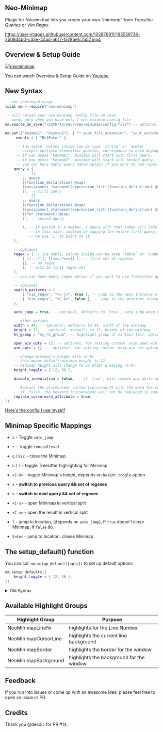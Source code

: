 ## Neo-Minimap

Plugin for Neovim that lets you create your own _"minimap"_ from _Treesitter Queries_ or _Vim Regex_.

https://user-images.githubusercontent.com/102876811/195559738-2508d4b0-c33e-44ad-a617-fa785e1c7a57.mp4

## Overview & Setup Guide

[![neominimap](https://user-images.githubusercontent.com/102876811/196762594-8eadeef9-97e9-4c8c-94fb-d4071b698264.png)](https://youtu.be/vNyQBWfSh7c)

You can watch Overview & Setup Guide on [Youtube](https://youtu.be/vNyQBWfSh7c)

## New Syntax

```lua
-- for shorthand usage
local nm = require("neo-minimap")

-- will reload your neo-minimap config file on save
-- works only when you have only 1 neo-minimap config file
nm.source_on_save("/path/to/your/neo-minimap/config-file") -- optional

nm.set({"keymap1", "keymap2"}, { "*.your_file_extension", "your_autocmd_pattern" }, {
     events = { "BufEnter" },

     -- lua table, values inside can be type `string` or `number`
     -- accepts multiple treesitter queries, corresponse to each keymap,
     -- if you press "keymap1", minimap will start with first query,
     -- if you press "keymap2", minimap will start with second query,
     -- you can have empty query table option if you want to use regex only
    query = {
            [[
        ;; query
        ((function_declaration) @cap)
        ((assignment_statement(expression_list((function_definition) @cap))))
        ]], -- first query
            [[
        ;; query
        ((function_declaration) @cap)
        ((assignment_statement(expression_list((function_definition) @cap))))
        ((for_statement) @cap)
        ]], -- second query

        1, -- if passed in a number, a query with that index will take it's place
           -- in this case, instead of copying the entire first query,
           -- we use `1` to point to it.
    },

    -- optional
	regex = { -- lua table, values inside can be type `table` or `number`
		{ [[--.*]], [[===.*===]] }, -- first set of regexes
		{}, -- no regex
		1, -- acts as first regex set
	},
    -- you can have empty regex option if you want to use Treesitter queries only

    -- optional
    search_patterns = {
		{ "vim_regex", "<C-j>", true }, -- jump to the next instance of "vim_regex"
		{ "vim_regex", "<C-k>", false }, -- jump to the previous instance of "vim_regex"
	},

    auto_jump = true, -- optional, defaults to `true`, auto jump when move cursor

    -- other options
    width = 44, -- optional, defaults to 44, width of the minimap
    height = 12, -- optional, defaults to 12, height of the minimap
    hl_group = "my_hl_group", -- highlight group of virtual text, optional, defaults to "DiagnosticWarn"

    open_win_opts = {}, -- optional, for setting custom `nvim_open_win` options
    win_opts = {}, -- optional, for setting custom `nvim_win_set_option` options

    -- change minimap's height with <C-h>
    -- this means default minimap height is 12
    -- minimap height will change to 36 after pressing <C-h>
    height_toggle = { 12, 36 },

    disable_indentation = false, -- if `true`, will remove any white space / tab at the start of the results.

    -- Replace the placeholder called {cursorword} with the word the cursor is current on
    -- if `false` the keyword {cursorword} will not be replaced in query.
    replace_cursorword_attribute = true,
})
```

[Here's the config I use myself](https://github.com/ziontee113/ziontee113-neovim-config/blob/master/lua/plugins/neo-minimap/init.lua)

## Minimap Specific Mappings

- `a` - Toggle `auto_jump`
- `c` - Toggle `conceallevel`
- `q` / `Esc` - close the Minimap
- `h` / `t` - toggle Treesitter highlighting for Minimap

- `<C-h>` - toggle Minimap's height, depends on `height_toggle` option
- `i` - **switch to previous query && set of regexes**
- `o` - **switch to next query && set of regexes**

- `<C-s>` - open Minimap in vertical split
- `<C-v>` - open the result in vertical split

- `l` - jump to location, (depends on `auto_jump`), if `true` doesn't close Minimap, if `false` do.
- `Enter` - jump to location, closes Minimap.

## The setup_default() function

You can call `nm.setup_default({opts})` to set up default options.

```lua
nm.setup_defaults({
	height_toggle = { 12, 36 },
})
```

<details>
<summary>Old Syntax</summary>

## Syntax

```lua
local nm = require("neo-minimap")

nm.set("keymap", "filetype", { -- `:set filetype?` if you don't know your desired filetype
	query = [[
;; query
((query_goes_here) @cap)
  ]],

    regex = {
        "vim_regex_goes_here",
        [[another_vim_regex]],
    }, -- vim regex option, for when you can't or don't want to use Treesitter Queries

	search_patterns = { -- optional
		{ "/search", "search_mapping", true }, -- true means search forward
		{ "/search", "search_mapping", false }, -- false means search backwards
	},
	width = 44, -- optional, defaults to 44, width of the minimap
	height = 12, -- optional, defaults to 12, height of the minimap
	hl_group = "my_hl_group", -- optional, defaults to "LineNr"
	auto_jump = true, -- optional, defaults to `true`, auto jump when move cursor

    open_win_opts = {}, -- optional, for setting `nvim_open_win` options
    win_opts = {}, -- optional, for setting `nvim_win_set_option` options
})
```

## Example

Example for Lua:

```lua
local nm = require("neo-minimap") -- for shorthand use later

-- Lua
nm.set({"zi", "zo"}, "lua", { -- press `zi` or `zo` to open the minimap, in `lua` files
	query = [[
;; query
((for_statement) @cap) ;; matches for loops
((function_call (dot_index_expression) @field (#eq? @field "vim.keymap.set")) @cap) ;; matches vim.keymap.set
((function_declaration) @cap) ;; matches function declarations
  ]], [[
;; query example to find all function calls from the object that the cursor it at.
;; replace_cursorword_attribute need to be enabled (default) to replace the word at the cursor with the placeholder {cursorword}.
((function_declaration name: ((identifier) @name (#eq? @name "{cursorword}"))) @cap)
((function_call name: ((identifier) @name (#eq? @name "{cursorword}"))) @cap)
((dot_index_expression field: ((identifier) @name (#eq? @name "{cursorword}"))) @cap)
((function_call name: (dot_index_expression table: (identifier) @name (#eq? @name "{cursorword}"))) @cap)
  ]],
	regex = { [[\.insert]] }, -- 1 vim regex, matches lines with `.insert` pattern
	search_patterns = {
		{ "function", "<C-j>", true }, -- jump to the next 'function' (Vim pattern)
		{ "function", "<C-k>", false }, -- jump to the previous 'function' (Vim pattern)
		{ "keymap", "<A-j>", true }, -- jump to the next 'keymap' (Vim pattern)
		{ "keymap", "<A-k>", false }, -- jump to the previous 'keymap' (Vim pattern)
	},
})
```

Example for Typescript:

```lua
local nm = require("neo-minimap") -- for shorthand use later

-- TSX
nm.set("zi", "typescriptreact", {  -- press `zi` to open the minimap, in `typescriptreact` files
	query = [[
;; query
((function_declaration) @cap) ;; matches function declarations
((arrow_function) @cap) ;; matches arrow functions
((identifier) @cap (#vim-match? @cap "^use.*")) ;; matches hooks (useState, useEffect, use***, etc...)
  ]],
})
```

https://user-images.githubusercontent.com/102876811/195559769-0373bc88-9cba-4731-a7d2-7ec5c461b569.mp4

## Minimap Specific Mappings

- `a` - Toggle `auto_jump`
- `c` - Toggle `conceallevel`
- `q` / `Esc` - close the Minimap
- `h` / `t` - toggle Treesitter highlighting for Minimap

- `l` - jump to location (for when `auto_jump` is `false`), doesn't close Minimap.
- `Enter` - jump to location, closes Minimap.

## The `.browse()` method

You can also use `nm.browse()` method if you want more control over how you define your keymaps.

Syntax:

```lua
nm.browse(opts)
```

Example:

```lua
local nm = require("neo-minimap")

vim.keymap.set("n", "your_keymap", function()
    nm.browse({
        query = [[
    ;; query
    ((for_statement) @cap)
    ((function_declaration) @cap)
      ]],
        search_patterns = {
            { "function", "<C-j>", true },
            { "function", "<C-k>", false },
        },
        width = 44,
        height = 12,
    })
end)
```

## Custom Events

Example:

```lua
nm.set("zo", "*/snippets/*.lua", { -- "mapping", "pattern"
	regex = { [[--.*\w]] },
	events = { "BufEnter" }, -- events
})
```

</details>

## Available Highlight Groups

| Highlight Group      | Purpose                                  |
| -------------------- | ---------------------------------------- |
| NeoMinimapLineNr     | highlights for the Line Number           |
| NeoMinimapCursorLine | highlights the current line background   |
| NeoMinimapBorder     | highlights the border for the window     |
| NeoMinimapBackground | highlights the background for the window |

## Feedback

If you run into issues or come up with an awesome idea, please feel free to open an issue or PR.

## Credits

Thank you @desdic for PR #14.
